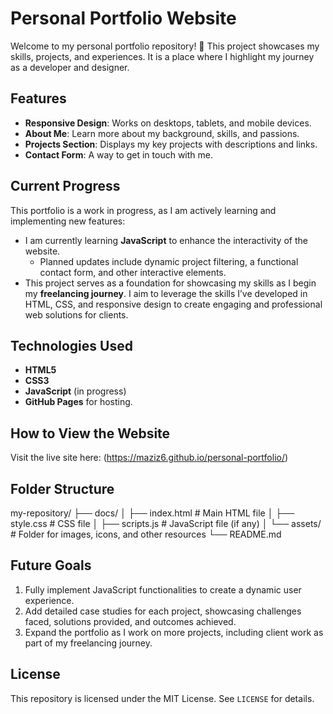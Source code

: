# Personal Portfolio Website

Welcome to my personal portfolio repository! 🎨 This project showcases my skills, projects, and experiences. It is a place where I highlight my journey as a developer and designer.

## Features
- **Responsive Design**: Works on desktops, tablets, and mobile devices.
- **About Me**: Learn more about my background, skills, and passions.
- **Projects Section**: Displays my key projects with descriptions and links.
- **Contact Form**: A way to get in touch with me.

## Current Progress
This portfolio is a work in progress, as I am actively learning and implementing new features:
- I am currently learning **JavaScript** to enhance the interactivity of the website. 
  - Planned updates include dynamic project filtering, a functional contact form, and other interactive elements.
- This project serves as a foundation for showcasing my skills as I begin my **freelancing journey**. I aim to leverage the skills I’ve developed in HTML, CSS, and responsive design to create engaging and professional web solutions for clients.

## Technologies Used
- **HTML5**
- **CSS3**
- **JavaScript** (in progress)
- **GitHub Pages** for hosting.

## How to View the Website
Visit the live site here: (https://maziz6.github.io/personal-portfolio/)


## Folder Structure

my-repository/
├── docs/
│   ├── index.html  # Main HTML file
│   ├── style.css  # CSS file
│   ├── scripts.js  # JavaScript file (if any)
│   └── assets/  # Folder for images, icons, and other resources
└── README.md 

## Future Goals
1. Fully implement JavaScript functionalities to create a dynamic user experience.
2. Add detailed case studies for each project, showcasing challenges faced, solutions provided, and outcomes achieved.
3. Expand the portfolio as I work on more projects, including client work as part of my freelancing journey.

## License
This repository is licensed under the MIT License. See `LICENSE` for details.
